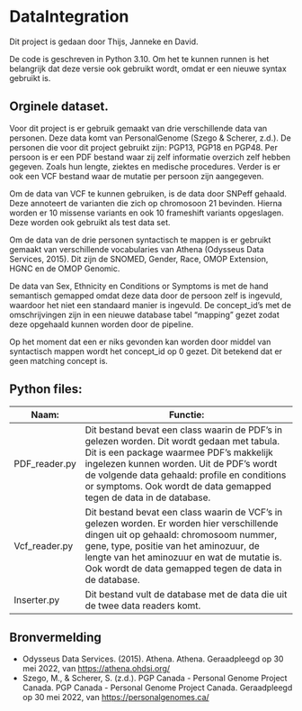 # DataIntegration
Dit project is gedaan door Thijs, Janneke en David.

De code is geschreven in Python 3.10. Om het te kunnen runnen is het belangrijk dat deze versie ook gebruikt wordt, omdat er een nieuwe syntax gebruikt is. 
## Orginele dataset.

Voor dit project is er gebruik gemaakt van drie verschillende data van personen. Deze data komt van PersonalGenome (Szego & Scherer, z.d.). De personen die voor dit project gebruikt zijn: PGP13, PGP18 en PGP48. Per persoon is er een PDF bestand waar zij zelf informatie overzich zelf hebben gegeven. Zoals hun lengte, ziektes en medische procedures. Verder is er ook een VCF bestand waar de mutatie per persoon zijn aangegeven.

Om de data van VCF te kunnen gebruiken, is de data door SNPeff gehaald. Deze annoteert de varianten die zich op chromosoon 21 bevinden. Hierna worden er 10 missense variants en ook 10 frameshift variants opgeslagen. Deze worden ook gebruikt als test data set.

Om de data van de drie personen syntactisch te mappen is er gebruikt gemaakt van verschillende vocabularies van Athena (Odysseus Data Services, 2015). Dit zijn de SNOMED, Gender, Race, OMOP Extension, HGNC en de OMOP Genomic. 

De data van Sex, Ethnicity en Conditions or Symptoms is met de hand semantisch gemapped omdat deze data door de persoon zelf is ingevuld, waardoor het niet een standaard manier is ingevuld. De concept_id’s met de omschrijvingen zijn in een nieuwe database tabel “mapping” gezet zodat deze opgehaald kunnen worden door de pipeline. 

Op het moment dat een er niks gevonden kan worden door middel van syntactisch mappen wordt het concept_id op 0 gezet. Dit betekend dat er geen matching concept is.

## Python files: 
| Naam: | Functie: |
| ----- | -------- |
| PDF_reader.py | Dit bestand bevat een class waarin de PDF’s in gelezen worden. Dit wordt gedaan met tabula. Dit is een package waarmee PDF’s makkelijk ingelezen kunnen worden. Uit de PDF’s wordt de volgende data gehaald: profile en conditions or symptoms. Ook wordt de data gemapped tegen de data in de database. |
| Vcf_reader.py | Dit bestand bevat een class waarin de VCF’s in gelezen worden. Er worden hier verschillende dingen uit op gehaald: chromosoom nummer, gene, type, positie van het aminozuur, de lengte van het aminozuur en wat de mutatie is. Ook wordt de data gemapped tegen de data in de database. |
| Inserter.py | Dit bestand vult de database met de data die uit de twee data readers komt.|

## Bronvermelding
- Odysseus Data Services. (2015). Athena. Athena. Geraadpleegd op 30 mei 2022, van https://athena.ohdsi.org/
- Szego, M., & Scherer, S. (z.d.). PGP Canada - Personal Genome Project Canada. PGP Canada - Personal Genome Project Canada. Geraadpleegd op 30 mei 2022, van https://personalgenomes.ca/

